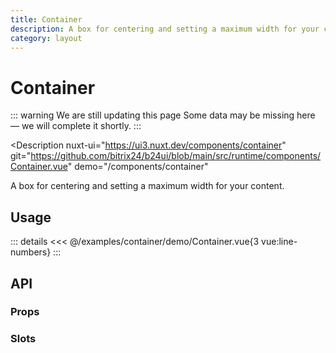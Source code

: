 ```yaml
---
title: Container
description: A box for centering and setting a maximum width for your content.
category: layout
---
```

<script setup>
import ContainerExample from '/examples/container/Container.vue';
</script>
# Container

::: warning We are still updating this page
Some data may be missing here — we will complete it shortly.
:::

<Description
  nuxt-ui="https://ui3.nuxt.dev/components/container"
  git="https://github.com/bitrix24/b24ui/blob/main/src/runtime/components/Container.vue"
  demo="/components/container"
>
  A box for centering and setting a maximum width for your content.
</Description>

## Usage

<div class="lg:min-h-[160px]">
  <ClientOnly>
    <ContainerExample />
  </ClientOnly>
</div>

::: details
<<< @/examples/container/demo/Container.vue{3 vue:line-numbers}
:::

## API

### Props

<ComponentProps component="Container" />

### Slots

<ComponentSlots component="Container" />
